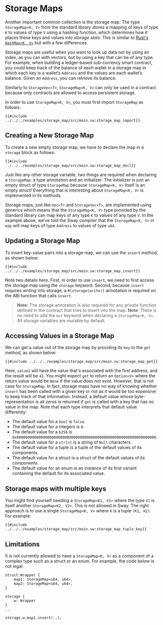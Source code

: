 # Storage Maps

Another important common collection is the storage map. The type `StorageMap<K, V>` from the standard library stores a mapping of keys of type `K` to values of type `V` using a hashing function, which determines how it places these keys and values into _storage slots_. This is similar to [Rust's `HashMap<K, V>`](https://doc.rust-lang.org/std/collections/struct.HashMap.html) but with a few differences.

Storage maps are useful when you want to look up data not by using an index, as you can with vectors, but by using a key that can be of any type. For example, when building a ledger-based sub-currency smart contract, you could keep track of the balance of each wallet in a storage map in which each key is a wallet’s `Address` and the values are each wallet’s balance. Given an `Address`, you can retrieve its balance.

Similarly to `StorageVec<T>`, `StorageMap<K, V>` can only be used in a contract because only contracts are allowed to access persistent storage.

In order to use `StorageMap<K, V>`, you must first import `StorageMap` as follows:

```sway
{{#include ../../../examples/storage_map/src/main.sw:storage_map_import}}
```

## Creating a New Storage Map

To create a new empty storage map, we have to declare the map in a `storage` block as follows:

```sway
{{#include ../../../examples/storage_map/src/main.sw:storage_map_decl}}
```

Just like any other storage variable, two things are required when declaring a `StorageMap`: a type annotation and an initializer. The initializer is just an empty struct of type `StorageMap` because `StorageMap<K, V>` itself is an empty struct! Everything that is interesting about `StorageMap<K, V>` is implemented in its methods.

Storage maps, just like `Vec<T>` and `StorageVec<T>`, are implemented using generics which means that the `StorageMap<K, V>` type provided by the standard library can map keys of any type `K` to values of any type `V`. In the example above, we’ve told the Sway compiler that the `StorageMap<K, V>` in `map` will map keys of type `Address` to values of type `u64`.

## Updating a Storage Map

To insert key-value pairs into a storage map, we can use the `insert` method, as shown below:

```sway
{{#include ../../../examples/storage_map/src/main.sw:storage_map_insert}}
```

Note two details here. First, in order to use `insert`, we need to first access the storage map using the `storage` keyword. Second, because `insert` requires _writing_ into storage, a `#[storage(write)]` annotation is required on the ABI function that calls `insert`.

> **Note**: The storage annotation is also required for any private function defined in the contract that tries to insert into the map.
> **Note**: There is no need to add the `mut` keyword when declaring a `StorageMap<K, V>`. All storage variables are mutable by default.

## Accessing Values in a Storage Map

We can get a value out of the storage map by providing its `key` to the `get` method, as shown below:

```sway
{{#include ../../../examples/storage_map/src/main.sw:storage_map_get}}
```

Here, `value1` will have the value that's associated with the first address, and the result will be `42`. You might expect `get` to return an `Option<V>` where the return value would be `None` if the value does not exist. However, that is not case for `StorageMap`. In fact, storage maps have no way of knowing whether `insert` has been called with a given key or not as it would be too expensive to keep track of that information. Instead, a default value whose byte-representation is all zeros is returned if `get` is called with a key that has no value in the map. Note that each type interprets that default value differently:

* The default value for a `bool` is `false`.
* The default value for a integers is `0`.
* The default value for a `b256` is `0x0000000000000000000000000000000000000000000000000000000000000000`.
* The default value for a `str[n]` is a string of `Null` characters.
* The default value for a tuple is a tuple of the default values of its components.
* The default value for a struct is a struct of the default values of its components.
* The default value for an enum is an instance of its first variant containing the default for its associated value.

## Storage maps with multiple keys

You might find yourself needing a `StorageMap<K1, V1>` where the type `V1` is itself another `StorageMap<K2, V2>`. This is not allowed in Sway. The right approach is to use a single `StorageMap<K, V>` where `K` is a tuple `(K1, K2)`. For example:

```sway
{{#include ../../../examples/storage_map/src/main.sw:storage_map_tuple_key}}
```

## Limitations

It is not currently allowed to have a `StorageMap<K, V>` as a component of a complex type such as a struct or an enum. For example, the code below is not legal:

```sway
Struct Wrapper {
    map1: StorageMap<u64, u64>,
    map2: StorageMap<u64, u64>,
}

storage {
    w: Wrapper
}
...

storage.w.map1.insert(..);
```
